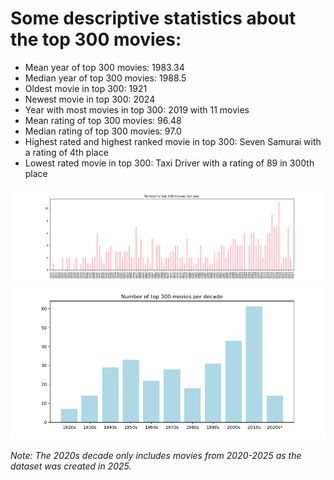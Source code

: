 # Some descriptive statistics about the top 300 movies:

- Mean year of top 300 movies: 1983.34
- Median year of top 300 movies: 1988.5
- Oldest movie in top 300: 1921
- Newest movie in top 300: 2024
- Year with most movies in top 300: 2019 with 11 movies
- Mean rating of top 300 movies: 96.48
- Median rating of top 300 movies: 97.0
- Highest rated and highest ranked movie in top 300: Seven Samurai with a rating of 4th place
- Lowest rated movie in top 300: Taxi Driver with a rating of 89 in 300th place

![Number of top 300 movies per year plot](./movies_per_year.png)
![Number of top 300 movies per decade plot](./movies_per_decade.png)

*Note: The 2020s decade only includes movies from 2020-2025 as the dataset was created in 2025.*
